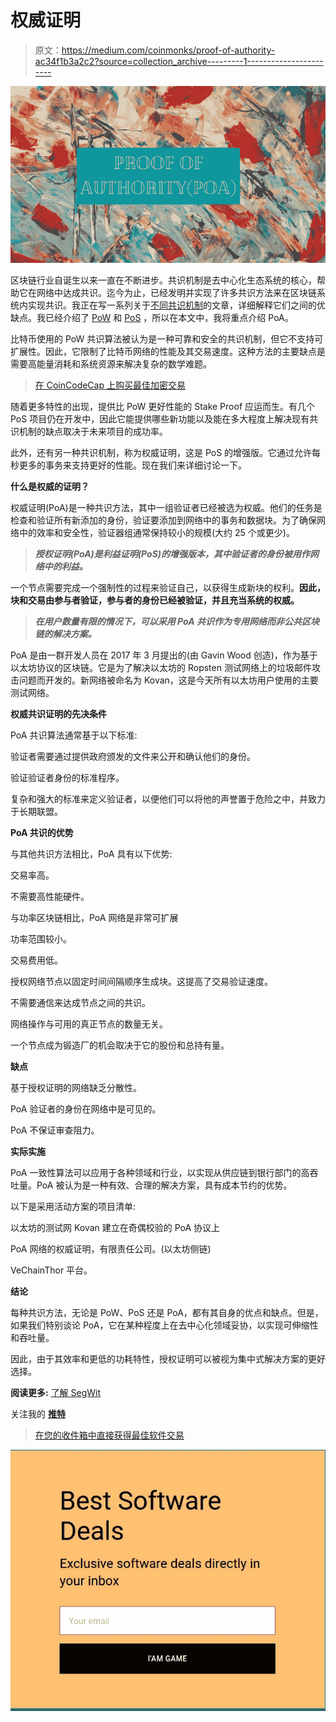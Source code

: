 # 权威证明

> 原文：<https://medium.com/coinmonks/proof-of-authority-ac34f1b3a2c2?source=collection_archive---------1----------------------->

![](img/fda23e07bf9abc795a1d22914e3622f6.png)

区块链行业自诞生以来一直在不断进步。共识机制是去中心化生态系统的核心，帮助它在网络中达成共识。迄今为止，已经发明并实现了许多共识方法来在区块链系统内实现共识。我正在写一系列关于[不同共识机制](/@tulip311bit/understanding-different-consensus-mechanisms-77f088eaacd8)的文章，详细解释它们之间的优缺点。我已经介绍了 [PoW](/@tulip311bit/proof-of-work-explained-e783ccd2f87c) 和 [PoS](/@tulip311bit/proof-of-stake-b1e31f2cf4b6) ，所以在本文中，我将重点介绍 PoA。

比特币使用的 PoW 共识算法被认为是一种可靠和安全的共识机制，但它不支持可扩展性。因此，它限制了比特币网络的性能及其交易速度。这种方法的主要缺点是需要高能量消耗和系统资源来解决复杂的数学难题。

> [在 CoinCodeCap 上购买最佳加密交易](https://coincodecap.com/deals)

随着更多特性的出现，提供比 PoW 更好性能的 Stake Proof 应运而生。有几个 PoS 项目仍在开发中，因此它能提供哪些新功能以及能在多大程度上解决现有共识机制的缺点取决于未来项目的成功率。

此外，还有另一种共识机制，称为权威证明，这是 PoS 的增强版。它通过允许每秒更多的事务来支持更好的性能。现在我们来详细讨论一下。

**什么是权威的证明？**

权威证明(PoA)是一种共识方法，其中一组验证者已经被选为权威。他们的任务是检查和验证所有新添加的身份，验证要添加到网络中的事务和数据块。为了确保网络中的效率和安全性，验证器组通常保持较小的规模(大约 25 个或更少)。

> ***授权证明(PoA)是利益证明(PoS)的增强版本，其中验证者的身份被用作网络中的利益。***

一个节点需要完成一个强制性的过程来验证自己，以获得生成新块的权利。**因此，块和交易由参与者验证，参与者的身份已经被验证，并且充当系统的权威。**

> ***在用户数量有限的情况下，可以采用 PoA 共识作为专用网络而非公共区块链的解决方案。***

PoA 是由一群开发人员在 2017 年 3 月提出的(由 Gavin Wood 创造)，作为基于以太坊协议的区块链。它是为了解决以太坊的 Ropsten 测试网络上的垃圾邮件攻击问题而开发的。新网络被命名为 Kovan，这是今天所有以太坊用户使用的主要测试网络。

**权威共识证明的先决条件**

PoA 共识算法通常基于以下标准:

验证者需要通过提供政府颁发的文件来公开和确认他们的身份。

验证验证者身份的标准程序。

复杂和强大的标准来定义验证者，以便他们可以将他的声誉置于危险之中，并致力于长期联盟。

**PoA 共识的优势**

与其他共识方法相比，PoA 具有以下优势:

交易率高。

不需要高性能硬件。

与功率区块链相比，PoA 网络是非常可扩展

功率范围较小。

交易费用低。

授权网络节点以固定时间间隔顺序生成块。这提高了交易验证速度。

不需要通信来达成节点之间的共识。

网络操作与可用的真正节点的数量无关。

一个节点成为锻造厂的机会取决于它的股份和总持有量。

**缺点**

基于授权证明的网络缺乏分散性。

PoA 验证者的身份在网络中是可见的。

PoA 不保证审查阻力。

**实际实施**

PoA 一致性算法可以应用于各种领域和行业，以实现从供应链到银行部门的高吞吐量。PoA 被认为是一种有效、合理的解决方案，具有成本节约的优势。

以下是采用活动方案的项目清单:

以太坊的测试网 Kovan 建立在奇偶校验的 PoA 协议上

PoA 网络的权威证明，有限责任公司。(以太坊侧链)

VeChainThor 平台。

**结论**

每种共识方法，无论是 PoW、PoS 还是 PoA，都有其自身的优点和缺点。但是，如果我们特别谈论 PoA，它在某种程度上在去中心化领域妥协，以实现可伸缩性和吞吐量。

因此，由于其效率和更低的功耗特性，授权证明可以被视为集中式解决方案的更好选择。

**阅读更多:** [了解 SegWit](/coinmonks/understanding-segwit-7a1e206aff7b)

关注我的 [**推特**](https://twitter.com/rumadas123)

> [在您的收件箱中直接获得最佳软件交易](https://coincodecap.com/?utm_source=coinmonks)

[![](img/7c0b3dfdcbfea594cc0ae7d4f9bf6fcb.png)](https://coincodecap.com/?utm_source=coinmonks)